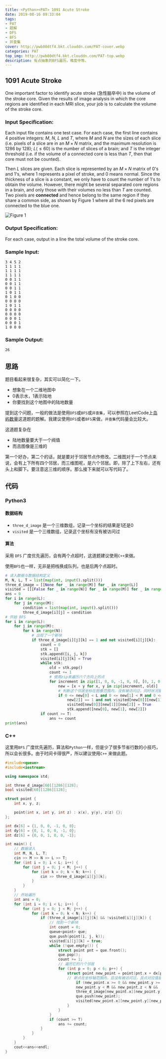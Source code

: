 ```yaml
---
title: <Python><PAT> 1091 Acute Stroke
date: 2019-08-16 09:33:04
tags: 
- PAT
- 题解
- DFS
- BFS
- 并查集
cover: http://pwb80dtf4.bkt.clouddn.com/PAT-cover.webp
categories: PAT
top_img: http://pwb80dtf4.bkt.clouddn.com/PAT-top.webp
description: 有点抽象的BFS遍历，难度中等。
---
```


## **1091** Acute Stroke

One important factor to identify acute stroke (急性脑卒中) is the volume of the stroke core. Given the results of image analysis in which the core regions are identified in each MRI slice, your job is to calculate the volume of the stroke core.

### Input Specification:

Each input file contains one test case. For each case, the first line contains 4 positive integers: $M$, $N$, $L$ and $T$, where $M$ and $N$ are the sizes of each slice (i.e. pixels of a slice are in an $M \times N$ matrix, and the maximum resolution is 1286 by 128); $L (≤60)$ is the number of slices of a brain; and $T$ is the integer threshold (i.e. if the volume of a connected core is less than $T$, then that core must not be counted).

Then $L$ slices are given. Each slice is represented by an $M\times N$ matrix of 0's and 1's, where 1 represents a pixel of stroke, and 0 means normal. Since the thickness of a slice is a constant, we only have to count the number of 1's to obtain the volume. However, there might be several separated core regions in a brain, and only those with their volumes no less than $T$ are counted. Two pixels are **connected** and hence belong to the same region if they share a common side, as shown by Figure 1 where all the 6 red pixels are connected to the blue one.

![Figure 1](https://images.ptausercontent.com/f85c00cc-62ce-41ff-8dd0-d1c288d87409.jpg)



### Output Specification:

For each case, output in a line the total volume of the stroke core.

### Sample Input:

```in
3 4 5 2
1 1 1 1
1 1 1 1
1 1 1 1
0 0 1 1
0 0 1 1
0 0 1 1
1 0 1 1
0 1 0 0
0 0 0 0
1 0 1 1
0 0 0 0
0 0 0 0
0 0 0 1
0 0 0 1
1 0 0 0
```

### Sample Output:

```out
26
```

## 思路

题目看起来很复杂，其实可以简化一下。

+ 想象在一个二维地图中
+ 0表示水，1表示陆地
+ 你要找到这个地图中的陆地数量

提到这个问题，一般的做法是使用`DFS`或`BFS`或`并查集`，可以参照在LeetCode上[岛屿数量](https://leetcode-cn.com/problems/number-of-islands/)这道题的题解。我建议使用`DFS`或者`BFS`来做，`并查集`代码量会比较大。

这道题复杂在

+ 陆地数量要大于一个阀值
+ 而且图像是三维的

第一个好办，第二个的话，就是要对于邻居节点作修改。二维图对于一个节点来说，会有上下所有四个邻居，而三维图呢，是六个邻居。即，除了上下左右，还有头上和脚下。要注意这三维的顺序。那么接下来就可以写代码了。

## 代码

### Python3

#### 数据结构

+ `three_d_image` 是一个三维数组，记录一个坐标的结果是1还是0
+ `visited` 是一个三维数组，记录这个坐标有没有被访问过

#### 算法

采用 `DFS` 广度优先遍历，会有两个点超时，这道题建议使用`C++`来做。

使用`BFS`也一样，无非是把栈换成队列，也是后两个点超时。

```Python
# 读入数据与数据结构定义
M, N, L, T = list(map(int, input().split()))
three_d_image = [[None for _ in range(M)] for _ in range(L)]
visited = [[[False for _ in range(N)] for _ in range(M)] for _ in range(L)]
ans = 0
for i in range(L):
    for j in range(M):
        condition = list(map(int, input().split()))
        three_d_image[i][j] = condition
# 开始 BFS
for i in range(L):
    for j in range(M):
        for k in range(N):
            # 出现了一个新块
            if three_d_image[i][j][k] == 1 and not visited[i][j][k]:
                count = 0
                stk = []
                stk.append([i, j, k])
                visited[i][j][k] = True
                while stk:
                    old = stk.pop()
                    count += 1
                    # 使用zip来遍历六个方向上的点
                    for increment in zip([1, 0, 0, -1, 0, 0], [0, 1, 0, 0, -1, 0], [0, 0, 1, 0, 0, -1]):
                        new = [x + y for x, y in zip(increment, old)]
                        # 判断这个邻居坐标在图像范围内，没有被访问过，同时状况是1
                        if 0 <= new[0] < L and 0 <= new[1] < M and 0 <= new[2] < N and three_d_image[new[0]][new[1]][
                            new[2]] == 1 and not visited[new[0]][new[1]][new[2]]:
                            visited[new[0]][new[1]][new[2]] = True
                            stk.append([new[0], new[1], new[2]])
                if count >= T:
                    ans += count
print(ans)
```

### C++

这里用`BFS` 广度优先遍历，算法和`Python`一样，但是少了很多节省行数的小技巧，所以会长很多。由于时间卡得很严，所以建议使用`C++` 来做此题。

```c++
#include<queue>
#include<iostream>

using namespace std;

int three_d_image[60][1286][128];
bool visited[60][1286][128];

struct point {
    int x, y, z;

    point(int x, int y, int z) : x(x), y(y), z(z) {};
};

int dx[6] = {1, 0, 0, -1, 0, 0};
int dy[6] = {0, 1, 0, 0, -1, 0};
int dz[6] = {0, 0, 1, 0, 0, -1};

int main() {
    // 数据读入
    int M, N, L, T;
    cin >> M >> N >> L >> T;
    for (int i = 0; i < L; i++) {
        for (int j = 0; j < M; j++) {
            for (int k = 0; k < N; k++) {
                cin >> three_d_image[i][j][k];
            }
        }
    }
    // 开始遍历
    int ans = 0;
    for (int i = 0; i < L; i++) {
        for (int j = 0; j < M; j++) {
            for (int k = 0; k < N; k++) {
                if (three_d_image[i][j][k] && !visited[i][j][k]) {
                    // 找到一个新块
                    int count = 0;
                    queue<point> que;
                    que.push(point(i, j, k));
                    visited[i][j][k] = true;
                    while (!que.empty()) {
                        struct point pnt = que.front();
                        que.pop();
                        count += 1;
                        // 遍历它的六个邻居
                        for (int p = 0; p < 6; p++) {
                            struct point new_point = point(pnt.x + dx[p], pnt.y + dy[p], pnt.z + dz[p]);
                            // 新点在坐标轴范围内，且没有被访问过，且点对应值是1
                                if (new_point.x >= 0 && new_point.y >= 0 && new_point.z >= 0 && new_point.x < L &&
                                new_point.y < M && new_point.z < N && !visited[new_point.x][new_point.y][new_point.z] &&
                                three_d_image[new_point.x][new_point.y][new_point.z]) {
                                que.push(new_point);
                                visited[new_point.x][new_point.y][new_point.z] = true;
                            }
                        }
                    }
                    if (count >= T)
                        ans += count;
                }
            }
        }
    }
    cout<<ans<<endl;
}
```

